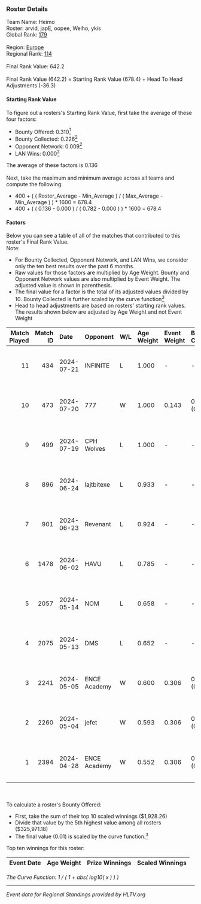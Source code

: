 ### Roster Details<br />
Team Name: Heimo<br />
Roster: arvid, japE, oopee, Welho, ykis<br />
Global Rank: [179](../standings_global.md)<br />
<br />
Region: [Europe]( ../standings_europe.md)<br />
Regional Rank: [114]( ../standings_europe.md)<br />
<br />
Final Rank Value:  642.2<br />
<br />
Final Rank Value (642.2) = Starting Rank Value (678.4) + Head To Head Adjustments (-36.3)<br />

#### Starting Rank Value<br />
To figure out a rosters's Starting Rank Value, first take the average of these four factors:<br />
- Bounty Offered: 0.310[<sup>1</sup>](#table2)
- Bounty Collected: 0.226[<sup>2</sup>](#table1)
- Opponent Network: 0.009[<sup>2</sup>](#table1)
- LAN Wins: 0.000[<sup>2</sup>](#table1)

The average of these factors is 0.136<br />
<br />
Next, take the maximum and minimum average across all teams and compute the following:<br />
- 400 + ( ( Roster_Average - Min_Average ) / ( Max_Average - Min_Average ) ) * 1600 = 678.4
- 400 + ( ( 0.136 - 0.000 ) / ( 0.782 - 0.000 ) ) * 1600 = 678.4


#### Factors<br />
Below you can see a table of all of the matches that contributed to this roster's Final Rank Value.<br />
Note:<br />

- For Bounty Collected, Opponent Network, and LAN Wins, we consider only the ten best results over the past 6 months.
- Raw values for those factors are multiplied by Age Weight. Bounty and Opponent Network values are also multiplied by Event Weight. The adjusted value is shown in parenthesis.
- The final value for a factor is the total of its adjusted values divided by 10. Bounty Collected is further scaled by the curve function[<sup>3</sup>](#curveFunction)
- Head to head adjustments are based on rosters' starting rank values. The results shown below are adjusted by Age Weight and not Event Weight
<span id="table1"></span><br />


| Match Played | Match ID | Date       | Opponent     | W/L | Age Weight | Event Weight | Bounty Collected | Opponent Network | LAN Wins  | H2H Adj. | Roster                             |
| -: | -: | :- | :- | :- | :- | :- | :- | :- | :- | -: | :- |
|           11 |      434 | 2024-07-21 | INFINITE     | L   | 1.000      | -            | -                | -                | -         |   -17.94 | arvid, japE, oopee, Welho, ykis    |
|           10 |      473 | 2024-07-20 | 777          | W   | 1.000      | 0.143        | 0.014 (0.002)    | 0.184 (0.026)    | 0 (0.000) |    16.40 | arvid, japE, oopee, Welho, ykis    |
|            9 |      499 | 2024-07-19 | CPH Wolves   | L   | 1.000      | -            | -                | -                | -         |    -7.64 | arvid, japE, oopee, Welho, ykis    |
|            8 |      896 | 2024-06-24 | lajtbitexe   | L   | 0.933      | -            | -                | -                | -         |   -12.75 | arvid, oopee, Sm1llee, Welho, ykis |
|            7 |      901 | 2024-06-23 | Revenant     | L   | 0.924      | -            | -                | -                | -         |    -9.02 | arvid, oopee, Sm1llee, Welho, ykis |
|            6 |     1478 | 2024-06-02 | HAVU         | L   | 0.785      | -            | -                | -                | -         |   -11.55 | arvid, japE, oopee, Welho, ykis    |
|            5 |     2057 | 2024-05-14 | NOM          | L   | 0.658      | -            | -                | -                | -         |   -14.39 | arvid, japE, oopee, Welho, ykis    |
|            4 |     2075 | 2024-05-13 | DMS          | L   | 0.652      | -            | -                | -                | -         |    -5.09 | arvid, japE, oopee, Welho, ykis    |
|            3 |     2241 | 2024-05-05 | ENCE Academy | W   | 0.600      | 0.306        | 0.004 (0.001)    | 0.158 (0.029)    | 0 (0.000) |    10.22 | arvid, japE, oopee, Welho, ykis    |
|            2 |     2260 | 2024-05-04 | jefet        | W   | 0.593      | 0.306        | 0.001 (0.000)    | 0.022 (0.004)    | 0 (0.000) |     5.45 | arvid, japE, oopee, Welho, ykis    |
|            1 |     2394 | 2024-04-28 | ENCE Academy | W   | 0.552      | 0.306        | 0.004 (0.001)    | 0.158 (0.027)    | 0 (0.000) |    10.06 | arvid, japE, oopee, Welho, ykis    |

<br />
<span id="table2"></span><br />
To calculate a roster's Bounty Offered:<br />

- First, take the sum of their top 10 scaled winnings ($1,928.26)
- Divide that value by the 5th highest value among all rosters ($325,971.18)
- The final value (0.01) is scaled by the curve function.[<sup>3</sup>](#curveFunction)

Top ten winnings for this roster:<br />

| Event Date | Age Weight | Prize Winnings | Scaled Winnings |
| :- | -: | :- | :- |


<span id="curveFunction"></span>_The Curve Function: 1 / ( 1 + abs( log10( x ) ) )_<br />

---
_Event data for Regional Standings provided by HLTV.org_<br />
